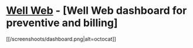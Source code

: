 # [Well Web](https://joinwell.io/) - [Well Web dashboard for preventive and billing]

[[/screenshoots/dashboard.png|alt=octocat]]


